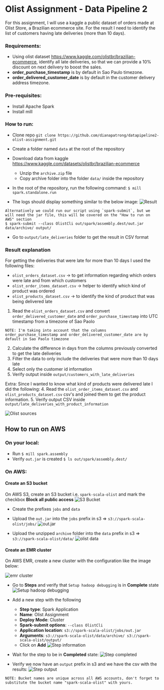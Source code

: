 # Olist Assignment - Data Pipeline 2

For this assignment, I will use a kaggle a public dataset of orders made at Olist Store, a Brazilian ecommerce site.
For the result I need to identify the list of customers having late deliveries (more than 10 days).

### Requirements:
- Using olist dataset https://www.kaggle.com/olistbr/brazilian-ecommerce, identify all late deliveries, 
  so that we can provide a 10% discount on next delivery to boost the sales.
- **order_purchase_timestamp** is by default in Sao Paulo timezone.
- **order_delivered_customer_date** is by default in the customer delivery address timezone.


### Pre-requisites: 
- Install Apache Spark
- Install mill


### How to run: 

- Clone repo `git clone https://github.com/dianapatrong/datapipeline2-olist-assignment.git`
- Create a folder named `data` at the root of the repository
- Download data from kaggle https://www.kaggle.com/datasets/olistbr/brazilian-ecommerce
  - Unzip the `archive.zip` file
  - Copy archive folder into the folder `data/` inside the repository
    
- In the root of the repository, run the following command: `$ mill spark.standalone.run`
  
- The logs should display something similar to the below image: 
  ![Result](documentation/ResultsOnTerminal.png)
  
```  
Alternatively we could run our script using `spark-submit`, but we will need the jar file, this will be covered on the "How to run on AWS" section
$ spark-submit --class OlistCli out/spark/assembly.dest/out.jar data/archive/ output/
```

- Go to `output/late_deliveries` folder to get the result in CSV format

### Result explanation
 For getting the deliveries that were late for more than 10 days I used the following files: 
 * `olist_orders_dataset.csv` -> to get information regarding which orders were late and from which customers 
 * `olist_order_items_dataset.csv` -> helper to identify which kind of product was ordered
 * `olist_products_dataset.csv` -> to identify the kind of product that was being delivered late

1. Read the `olist_orders_dataset.csv` and convert `order_delivered_customer_date` and `order_purchase_timestamp` into UTC timestamp from a timezone of Sao Paolo
```
NOTE: I'm taking into account that the columns order_purchase_timestamp and order_delivered_customer_date are by default in Sao Paolo timezone 
```
2. Calculate the difference in days from the columns previously converted to get the late deliveries
3. Filter the data to only include the deliveries that were more than 10 days late
4. Select only the customer id information
5. Verify output inside `output/customers_with_late_deliveries`

Extra:
Since I wanted to know what kind of products were delivered late I did the following: 
4. Read the `olist_order_items_dataset.csv` and `olist_products_dataset.csv` csv's and joined them to get the product information.
5. Verify output CSV inside `output/late_deliveries_with_product_information`

![Olist sources](documentation/olist_sources.png)


## How to run on AWS 

### On your local:
* Run `$ mill spark.assembly`
* Verify `out.jar` is created `$ ls out/spark/assembly.dest/`
  
### On AWS: 
#### Create an S3 bucket
On AWS S3, create an S3 bucket i.e. `spark-scala-olist` and mark the checkbox **Block all public access**
  ![S3 Bucket](documentation/s3bucket.png)

* Create the prefixes `jobs` and `data`

* Upload the `out.jar` into the `jobs` prefix in s3 => `s3://spark-scala-olist/jobs/`
  ![out.jar](documentation/out_jar.png)

* Upload the unzipped `archive` folder into the `data` prefix in s3 => `s3://spark-scala-olist/data/`
  ![olist data](documentation/olist_data.png)

#### Create an EMR cluster
On AWS EMR, create a new cluster with the configuration like the image below: 

![emr cluster](documentation/emr_cluster.png)

* Go to **Steps** and verify that `Setup hadoop debugging` is in **Complete** state
  ![Setup hadoop debugging](documentation/hadoop_debug.png)
  

* Add a new step with the following
  * **Step type**: Spark Application
  * **Name**: Olist Assignment
  * **Deploy Mode**: Cluster
  * **Spark-submit options**: `--class OlistCli`
  * **Application location**: `s3://spark-scala-olist/jobs/out.jar`
  * **Arguments**: `s3://spark-scala-olist/data/archive/ s3://spark-scala-olist/output/`
  * Click on **Add**
    ![Step information](documentation/step_info.png)
  

* Wait for the step to be in **Completed** state:
  ![Step completed](documentation/step_completed.png)


* Verify we now have an `output` prefix in s3 and we have the csv with the results:
  ![Step output](documentation/step_output.png)


```
NOTE: Bucket names are unique across all AWS accounts, don't forget to substitute the bucket name "spark-scala-olist" with yours.
```

